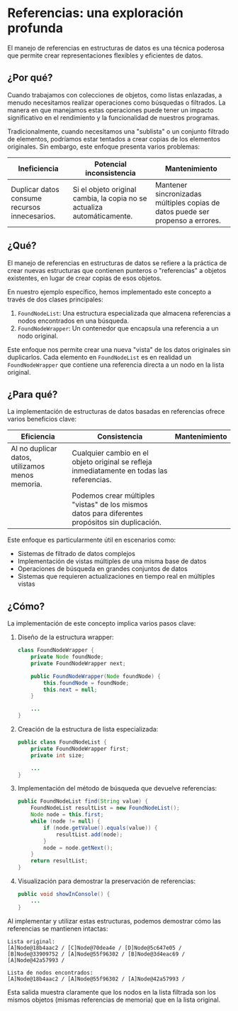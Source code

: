 # Referencias: una exploración profunda

El manejo de referencias en estructuras de datos es una técnica poderosa que permite crear representaciones flexibles y eficientes de datos.

## ¿Por qué?

Cuando trabajamos con colecciones de objetos, como listas enlazadas, a menudo necesitamos realizar operaciones como búsquedas o filtrados. La manera en que manejamos estas operaciones puede tener un impacto significativo en el rendimiento y la funcionalidad de nuestros programas.

Tradicionalmente, cuando necesitamos una "sublista" o un conjunto filtrado de elementos, podríamos estar tentados a crear copias de los elementos originales. Sin embargo, este enfoque presenta varios problemas:

|Ineficiencia|Potencial inconsistencia|Mantenimiento|
|-|-|-|
|Duplicar datos consume recursos innecesarios.|Si el objeto original cambia, la copia no se actualiza automáticamente.|Mantener sincronizadas múltiples copias de datos puede ser propenso a errores.|

## ¿Qué?

El manejo de referencias en estructuras de datos se refiere a la práctica de crear nuevas estructuras que contienen punteros o "referencias" a objetos existentes, en lugar de crear copias de esos objetos.

En nuestro ejemplo específico, hemos implementado este concepto a través de dos clases principales:

1. `FoundNodeList`: Una estructura especializada que almacena referencias a nodos encontrados en una búsqueda.
2. `FoundNodeWrapper`: Un contenedor que encapsula una referencia a un nodo original.

Este enfoque nos permite crear una nueva "vista" de los datos originales sin duplicarlos. Cada elemento en `FoundNodeList` es en realidad un `FoundNodeWrapper` que contiene una referencia directa a un nodo en la lista original.

## ¿Para qué?

La implementación de estructuras de datos basadas en referencias ofrece varios beneficios clave:

|Eficiencia|Consistencia|Mantenimiento|
|-|-|-|
|Al no duplicar datos, utilizamos menos memoria.|Cualquier cambio en el objeto original se refleja inmediatamente en todas las referencias.||
||Podemos crear múltiples "vistas" de los mismos datos para diferentes propósitos sin duplicación.||

Este enfoque es particularmente útil en escenarios como:

- Sistemas de filtrado de datos complejos
- Implementación de vistas múltiples de una misma base de datos
- Operaciones de búsqueda en grandes conjuntos de datos
- Sistemas que requieren actualizaciones en tiempo real en múltiples vistas

## ¿Cómo?

La implementación de este concepto implica varios pasos clave:

1. Diseño de la estructura wrapper:

   ```java
   class FoundNodeWrapper {
       private Node foundNode;
       private FoundNodeWrapper next;

       public FoundNodeWrapper(Node foundNode) {
           this.foundNode = foundNode;
           this.next = null;
       }

       ...
   }
   ```

2. Creación de la estructura de lista especializada:

   ```java
   public class FoundNodeList {
       private FoundNodeWrapper first;
       private int size;

       ...
   }
   ```

3. Implementación del método de búsqueda que devuelve referencias:

   ```java
   public FoundNodeList find(String value) {
       FoundNodeList resultList = new FoundNodeList();
       Node node = this.first;
       while (node != null) {
           if (node.getValue().equals(value)) {
               resultList.add(node);
           }
           node = node.getNext();
       }
       return resultList;
   }
   ```

4. Visualización para demostrar la preservación de referencias:

   ```java
   public void showInConsole() {
       ...
   }
   ```

Al implementar y utilizar estas estructuras, podemos demostrar cómo las referencias se mantienen intactas:

```text
Lista original:
[A]Node@18b4aac2 / [C]Node@70dea4e / [D]Node@5c647e05 / [B]Node@33909752 / [A]Node@55f96302 / [B]Node@3d4eac69 / [A]Node@42a57993 /

Lista de nodos encontrados:
[A]Node@18b4aac2 / [A]Node@55f96302 / [A]Node@42a57993 /
```

Esta salida muestra claramente que los nodos en la lista filtrada son los mismos objetos (mismas referencias de memoria) que en la lista original.

